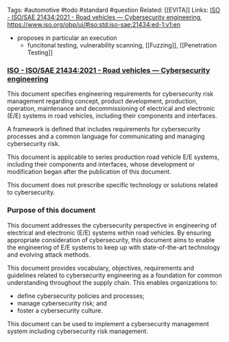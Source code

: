 Tags:  #automotive #todo #standard #question
Related: [[EVITA]]
Links: [ISO - ISO/SAE 21434:2021 - Road vehicles — Cybersecurity engineering](https://www.iso.org/standard/70918.html), https://www.iso.org/obp/ui/#iso:std:iso-sae:21434:ed-1:v1:en

- proposes in particular an execution
	- funcitonal testing, vulnerability scanning, [[Fuzzing]], [[Penetration Testing]]

### [ISO - ISO/SAE 21434:2021 - Road vehicles — Cybersecurity engineering](https://www.iso.org/standard/70918.html)

This document specifies engineering requirements for cybersecurity risk management regarding concept, product development, production, operation, maintenance and decommissioning of electrical and electronic (E/E) systems in road vehicles, including their components and interfaces.

A framework is defined that includes requirements for cybersecurity processes and a common language for communicating and managing cybersecurity risk.

This document is applicable to series production road vehicle E/E systems, including their components and interfaces, whose development or modification began after the publication of this document.

This document does not prescribe specific technology or solutions related to cybersecurity.


### Purpose of this document

This document addresses the cybersecurity perspective in engineering of electrical and electronic (E/E) systems within road vehicles. By ensuring appropriate consideration of cybersecurity, this document aims to enable the engineering of E/E systems to keep up with state-of-the-art technology and evolving attack methods.

This document provides vocabulary, objectives, requirements and guidelines related to cybersecurity engineering as a foundation for common understanding throughout the supply chain. This enables organizations to:

-   define cybersecurity policies and processes;
-   manage cybersecurity risk; and
-   foster a cybersecurity culture.

This document can be used to implement a cybersecurity management system including cybersecurity risk management.



